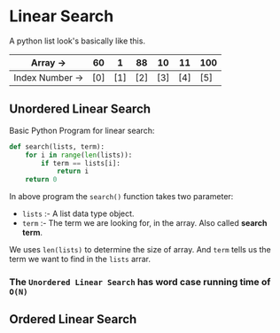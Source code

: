 # Linear Search

A python list look's basically like this.

| Array -> | 60 | 1 | 88 | 10 | 11 | 100 |
|---|---|---|---|---|---|---|
| Index Number -> |[0] | [1] | [2] | [3] | [4] | [5] |


## Unordered Linear Search

Basic Python Program for linear search:

```python
def search(lists, term):
    for i in range(len(lists)):
        if term == lists[i]:
            return i
    return 0
```

In above program the `search()` function takes two parameter:
- `lists` :- A list data type object.
- `term` :- The term we are looking for, in the array. Also called **search term**.

We uses `len(lists)` to determine the size of array. And `term` tells us the term we want to find in the `lists` arrar.

### The **`Unordered Linear Search`** has word case running time of **`O(N)`**

## Ordered Linear Search

